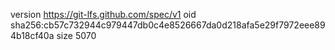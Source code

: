 version https://git-lfs.github.com/spec/v1
oid sha256:cb57c732944c979447db0c4e8526667da0d218afa5e29f7972eee894b18cf40a
size 5070
